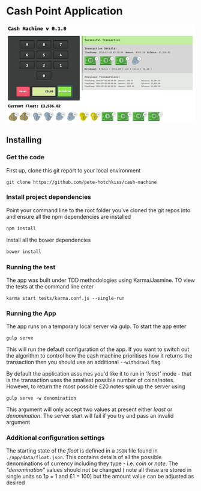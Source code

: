 # Cash Point Application

![alt text](cash-machine-app.png "Cash Machine Application")


## Installing
### Get the code
First up, clone this git report to your local environment
```
git clone https://github.com/pete-hotchkiss/cash-machine
```

### Install project dependencies
Point your command line to the root folder you've cloned the git repos into and ensure all the npm dependencies are installed
```javascript
npm install
```
Install all the bower dependencies
```javascript
bower install
```

### Running the test
The app was built under TDD methodologies using Karma/Jasmine. TO view the tests at the command line enter
```
karma start tests/karma.conf.js --single-run
```


### Running the App
The app runs on a temporary local server via gulp. To start the app enter
```
gulp serve
```

This will run the default configuration of the app. If you want to switch out the algorithm to control how the cash machine prioritises how it returns the transaction then you should use an additional ```--withdrawl``` flag

By default the application assumes you'd like it to run in _'least'_ mode - that is the transaction uses the smallest possible number of coins/notes. However, to return the most possible £20 notes spin up the server using
```
gulp serve -w denomination
```

This argument will only accept two values at present either _least_ or _denomination_. The server start will fail if you try and pass an invalid argument

### Additional configuration settings
The starting state of the _float_ is defined in a ```JSON``` file found in ```./app/data/float.json```. This contains details of all the possible denominations of currency including they type - i.e. _coin_ or _note_. The _"denomination"_ values should not be changed ( note all these are stored in single units so 1p = 1 and £1 = 100) but the amount value can be adjusted as desired  

